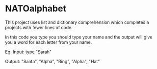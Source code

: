 # NATOalphabet

This project uses list and dictionary comprehension which completes a projects with fewer lines of code.

In this code you type you should type your name and the output will give you a word for each letter from your name.

Eg. Input: type "Sarah"

Output: "Santa", "Alpha", "Ring", "Alpha", "Hat"
